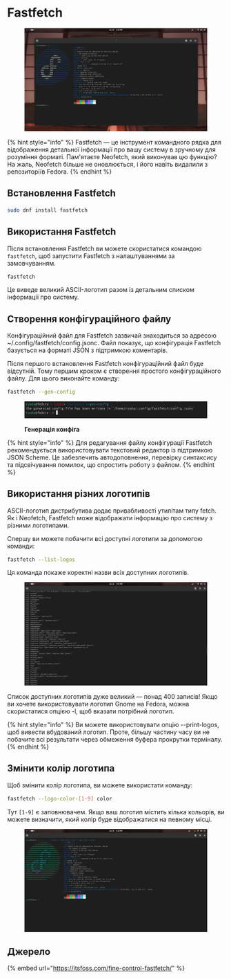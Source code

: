 # Fastfetch

<figure><img src="../../.gitbook/assets/image (52).png" alt=""><figcaption></figcaption></figure>

{% hint style="info" %}
Fastfetch — це інструмент командного рядка для відображення детальної інформації про вашу систему в зручному для розуміння форматі. Пам'ятаєте Neofetch, який виконував цю функцію? На жаль, Neofetch більше не оновлюється, і його навіть видалили з репозиторіїв Fedora.
{% endhint %}

## Встановлення Fastfetch

```bash
sudo dnf install fastfetch
```

## **Використання Fastfetch**

Після встановлення Fastfetch ви можете скористатися командою `fastfetch`, щоб запустити Fastfetch з налаштуваннями за замовчуванням.

```bash
fastfetch
```

Це виведе великий ASCII-логотип разом із детальним списком інформації про систему.

## Створення конфігураційного файлу

Конфігураційний файл для Fastfetch зазвичай знаходиться за адресою \~/.config/fastfetch/config.jsonc. Файл показує, що конфігурація Fastfetch базується на форматі JSON з підтримкою коментарів.

Після першого встановлення Fastfetch конфігураційний файл буде відсутній. Тому першим кроком є створення простого конфігураційного файлу. Для цього виконайте команду:

```bash
fastfetch --gen-config
```

<figure><img src="../../.gitbook/assets/image (53).png" alt=""><figcaption><p><strong>Генерація конфіга</strong></p></figcaption></figure>

{% hint style="info" %}
Для редагування файлу конфігурації Fastfetch рекомендується використовувати текстовий редактор із підтримкою JSON Scheme. Це забезпечить автодоповнення, перевірку синтаксису та підсвічування помилок, що спростить роботу з файлом.
{% endhint %}

## **Використання різних логотипів**

ASCII-логотип дистрибутива додає привабливості утилітам типу fetch. Як і Neofetch, Fastfetch може відображати інформацію про систему з різними логотипами.

Спершу ви можете побачити всі доступні логотипи за допомогою команди:

```bash
fastfetch --list-logos
```

Ця команда покаже коректні назви всіх доступних логотипів.

<figure><img src="../../.gitbook/assets/image (54).png" alt=""><figcaption></figcaption></figure>

Список доступних логотипів дуже великий — понад 400 записів! Якщо ви хочете використовувати логотип Gnome на Fedora, можна скористатися опцією -l, щоб вказати потрібний логотип.

{% hint style="info" %}
Ви можете використовувати опцію --print-logos, щоб вивести вбудований логотип. Проте, більшу частину часу ви не побачите всі результати через обмеження буфера прокрутки терміналу.
{% endhint %}

## Змінити колір логотипа

Щоб змінити колір логотипа, ви можете використати команду:

```bash
fastfetch --logo-color-[1-9] color
```

Тут `[1-9]` є заповнювачем. Якщо ваш логотип містить кілька кольорів, ви можете визначити, який колір буде відображатися на певному місці.

<figure><img src="../../.gitbook/assets/image (58).png" alt=""><figcaption></figcaption></figure>

## Джерело

{% embed url="https://itsfoss.com/fine-control-fastfetch/" %}
